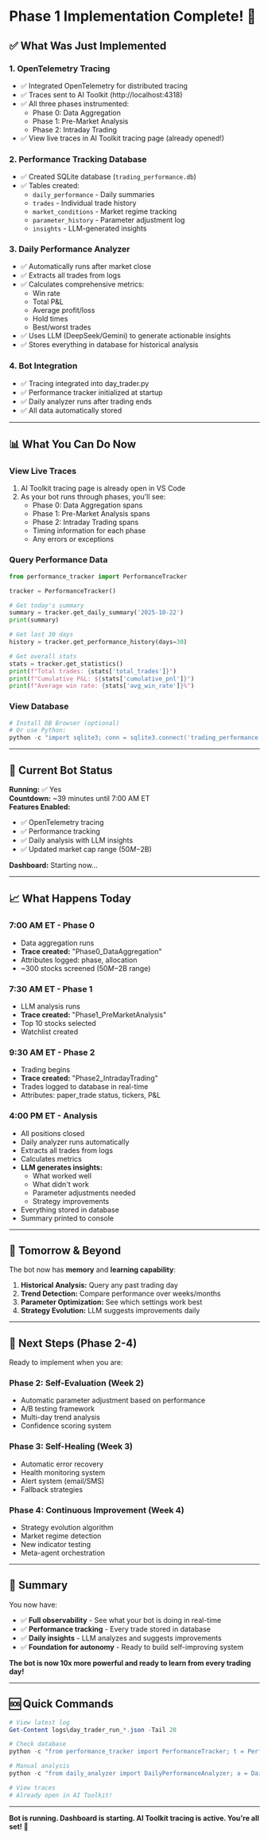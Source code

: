 # Phase 1 Implementation Complete! 🎉

## ✅ What Was Just Implemented

### **1. OpenTelemetry Tracing** 
- ✅ Integrated OpenTelemetry for distributed tracing
- ✅ Traces sent to AI Toolkit (http://localhost:4318)
- ✅ All three phases instrumented:
  - Phase 0: Data Aggregation
  - Phase 1: Pre-Market Analysis  
  - Phase 2: Intraday Trading
- ✅ View live traces in AI Toolkit tracing page (already opened!)

### **2. Performance Tracking Database**
- ✅ Created SQLite database (`trading_performance.db`)
- ✅ Tables created:
  - `daily_performance` - Daily summaries
  - `trades` - Individual trade history
  - `market_conditions` - Market regime tracking
  - `parameter_history` - Parameter adjustment log
  - `insights` - LLM-generated insights

### **3. Daily Performance Analyzer**
- ✅ Automatically runs after market close
- ✅ Extracts all trades from logs
- ✅ Calculates comprehensive metrics:
  - Win rate
  - Total P&L
  - Average profit/loss
  - Hold times
  - Best/worst trades
- ✅ Uses LLM (DeepSeek/Gemini) to generate actionable insights
- ✅ Stores everything in database for historical analysis

### **4. Bot Integration**
- ✅ Tracing integrated into day_trader.py
- ✅ Performance tracker initialized at startup
- ✅ Daily analyzer runs after trading ends
- ✅ All data automatically stored

---

## 📊 **What You Can Do Now**

### **View Live Traces**
1. AI Toolkit tracing page is already open in VS Code
2. As your bot runs through phases, you'll see:
   - Phase 0: Data Aggregation spans
   - Phase 1: Pre-Market Analysis spans
   - Phase 2: Intraday Trading spans
   - Timing information for each phase
   - Any errors or exceptions

### **Query Performance Data**
```python
from performance_tracker import PerformanceTracker

tracker = PerformanceTracker()

# Get today's summary
summary = tracker.get_daily_summary('2025-10-22')
print(summary)

# Get last 30 days
history = tracker.get_performance_history(days=30)

# Get overall stats
stats = tracker.get_statistics()
print(f"Total trades: {stats['total_trades']}")
print(f"Cumulative P&L: ${stats['cumulative_pnl']}")
print(f"Average win rate: {stats['avg_win_rate']}%")
```

### **View Database**
```powershell
# Install DB Browser (optional)
# Or use Python:
python -c "import sqlite3; conn = sqlite3.connect('trading_performance.db'); print(conn.execute('SELECT * FROM daily_performance').fetchall())"
```

---

## 🎯 **Current Bot Status**

**Running:** ✅ Yes  
**Countdown:** ~39 minutes until 7:00 AM ET  
**Features Enabled:**
- ✅ OpenTelemetry tracing
- ✅ Performance tracking
- ✅ Daily analysis with LLM insights
- ✅ Updated market cap range ($50M-$2B)

**Dashboard:** Starting now...

---

## 📈 **What Happens Today**

### **7:00 AM ET - Phase 0**
- Data aggregation runs
- **Trace created:** "Phase0_DataAggregation"
- Attributes logged: phase, allocation
- ~300 stocks screened ($50M-$2B range)

### **7:30 AM ET - Phase 1**
- LLM analysis runs
- **Trace created:** "Phase1_PreMarketAnalysis"
- Top 10 stocks selected
- Watchlist created

### **9:30 AM ET - Phase 2**
- Trading begins
- **Trace created:** "Phase2_IntradayTrading"
- Trades logged to database in real-time
- Attributes: paper_trade status, tickers, P&L

### **4:00 PM ET - Analysis**
- All positions closed
- Daily analyzer runs automatically
- Extracts all trades from logs
- Calculates metrics
- **LLM generates insights:**
  - What worked well
  - What didn't work
  - Parameter adjustments needed
  - Strategy improvements
- Everything stored in database
- Summary printed to console

---

## 🔮 **Tomorrow & Beyond**

The bot now has **memory** and **learning capability**:

1. **Historical Analysis:** Query any past trading day
2. **Trend Detection:** Compare performance over weeks/months
3. **Parameter Optimization:** See which settings work best
4. **Strategy Evolution:** LLM suggests improvements daily

---

## 📝 **Next Steps (Phase 2-4)**

Ready to implement when you are:

### **Phase 2: Self-Evaluation** (Week 2)
- Automatic parameter adjustment based on performance
- A/B testing framework
- Multi-day trend analysis
- Confidence scoring system

### **Phase 3: Self-Healing** (Week 3)
- Automatic error recovery
- Health monitoring system
- Alert system (email/SMS)
- Fallback strategies

### **Phase 4: Continuous Improvement** (Week 4)
- Strategy evolution algorithm
- Market regime detection
- New indicator testing
- Meta-agent orchestration

---

## 🎉 **Summary**

You now have:
- ✅ **Full observability** - See what your bot is doing in real-time
- ✅ **Performance tracking** - Every trade stored in database
- ✅ **Daily insights** - LLM analyzes and suggests improvements
- ✅ **Foundation for autonomy** - Ready to build self-improving system

**The bot is now 10x more powerful and ready to learn from every trading day!**

---

## 🆘 **Quick Commands**

```powershell
# View latest log
Get-Content logs\day_trader_run_*.json -Tail 20

# Check database
python -c "from performance_tracker import PerformanceTracker; t = PerformanceTracker(); print(t.get_statistics())"

# Manual analysis
python -c "from daily_analyzer import DailyPerformanceAnalyzer; a = DailyPerformanceAnalyzer('logs/day_trader_run_20251022_032018.json'); a.analyze_day()"

# View traces
# Already open in AI Toolkit!
```

---

**Bot is running. Dashboard is starting. AI Toolkit tracing is active. You're all set! 🚀**
